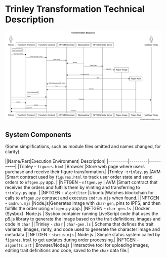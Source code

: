 # Trinley Transformation Technical Description

![Sequence](https://github.com/runvnc/trinley-transform/blob/main/tr2.png)

## System Components

(Some simplifications, such as module files omitted and names changed, for clarity)

||Name/Part|Execution Environment| Description|
|----------|---------|-----------|
|Trinley - `figures.html`   |Browser  |Store web page where users purchase and receive their figure transformation.|
|Trinley -`trinley.py`  |AVM      |Smart contract used by `figures.html` to track user order state and send orders to `nftgen.py` app. |
|NFTGEN - `nftgen.py`  | AVM |Smart contract that receives the orders and fulfills them by minting and transferring to `trinley.py` app. |
|NFTGEN - `algofilter` |Ubuntu|Watches blockchain for calls to `nftgen.py` contract and executes `cmdrun.mjs` when found.|
|NFTGEN - `cmdrun.mjs` |Node.js|Generates image with `char-gen`, pins to IPFS, and then fulfills the order using `nftgen.py` app.|
|NFTGEN - `char-gen.ls`  | Docker (Sysbox): Node.js | Sysbox container running LiveScript code that uses the p5.js library to generate the image based on the trait definitions, images and code in `char` |
|Trinley - `char`  | `char-gen.ls` | Schema that defines the trait variants, images, rarity, and code used to generate the character image and metadata.|
|NFTGEN - `status.mjs` |  Node.js | Simple status system called by `figures.html` to get updates during order processing.|
|NFTGEN - `algonfts.art` | Browser/Node.js | Interactive tool for uploading images, editing trait definitions and code, saved to the `char` data file.|
